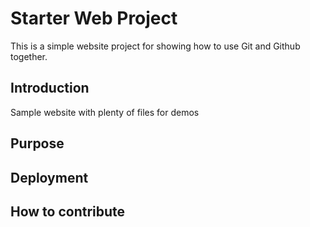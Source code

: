 # Starter Web Project

This is a simple website project for showing how to use Git and Github together.

## Introduction

Sample website with plenty of files for demos

## Purpose

## Deployment

## How to contribute

